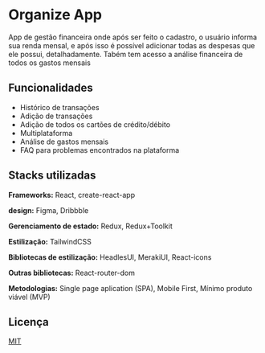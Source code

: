 
# Organize App

App de gestão financeira onde após ser feito o cadastro, o usuário informa sua renda mensal, e após isso é possível adicionar todas as despesas que ele possui, detalhadamente. Tabém tem acesso a análise financeira de todos os gastos mensais

## Funcionalidades

- Histórico de transações
- Adição de transações
- Adição de todos os cartões de crédito/débito
- Multiplataforma
- Análise de gastos mensais
- FAQ para problemas encontrados na plataforma


## Stacks utilizadas

**Frameworks:** React, create-react-app

**design:** Figma, Dribbble

**Gerenciamento de estado:** Redux, Redux+Toolkit

**Estilização:** TailwindCSS

**Bibliotecas de estilização:** HeadlesUI, MerakiUI, React-icons

**Outras bibliotecas:** React-router-dom

**Metodologias:** Single page aplication (SPA), Mobile First, Mínimo produto viável (MVP)
## Licença

[MIT](https://choosealicense.com/licenses/mit/)

